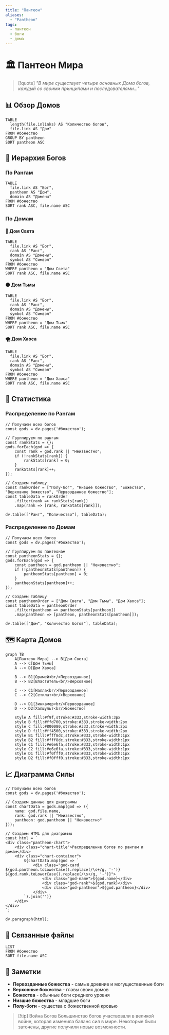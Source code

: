 ```yaml
---
title: "Пантеон"
aliases:
  - "Pantheon"
tags:
  - пантеон
  - боги
  - дома
---
```


# 🏛️ Пантеон Мира

> [!quote] *"В мире существует четыре основных Дома богов, каждый со своими принципами и последователями..."*

## 📊 Обзор Домов

```dataview
TABLE 
  length(file.inlinks) AS "Количество богов",
  file.link AS "Дом"
FROM #божество
GROUP BY pantheon
SORT pantheon ASC
```

## 👑 Иерархия Богов

### По Рангам

```dataview
TABLE 
  file.link AS "Бог",
  pantheon AS "Дом",
  domain AS "Домены"
FROM #божество
SORT rank ASC, file.name ASC
```

### По Домам

#### 🏮 Дом Света
```dataview
TABLE 
  file.link AS "Бог",
  rank AS "Ранг",
  domain AS "Домены",
  symbol AS "Символ"
FROM #божество
WHERE pantheon = "Дом Света"
SORT rank ASC, file.name ASC
```

#### 🌑 Дом Тьмы
```dataview
TABLE 
  file.link AS "Бог",
  rank AS "Ранг",
  domain AS "Домены",
  symbol AS "Символ"
FROM #божество
WHERE pantheon = "Дом Тьмы"
SORT rank ASC, file.name ASC
```

#### 🌪️ Дом Хаоса
```dataview
TABLE 
  file.link AS "Бог",
  rank AS "Ранг",
  domain AS "Домены",
  symbol AS "Символ"
FROM #божество
WHERE pantheon = "Дом Хаоса"
SORT rank ASC, file.name ASC
```

## 🎯 Статистика

### Распределение по Рангам
```dataviewjs
// Получаем всех богов
const gods = dv.pages('#божество');

// Группируем по рангам
const rankStats = {};
gods.forEach(god => {
    const rank = god.rank || "Неизвестно";
    if (!rankStats[rank]) {
        rankStats[rank] = 0;
    }
    rankStats[rank]++;
});

// Создаем таблицу
const rankOrder = ["Полу-бог", "Низшее божество", "Божество", "Верховное божество", "Первозданное божество"];
const tableData = rankOrder
    .filter(rank => rankStats[rank])
    .map(rank => [rank, rankStats[rank]]);

dv.table(["Ранг", "Количество"], tableData);
```

### Распределение по Домам
```dataviewjs
// Получаем всех богов
const gods = dv.pages('#божество');

// Группируем по пантеонам
const pantheonStats = {};
gods.forEach(god => {
    const pantheon = god.pantheon || "Неизвестно";
    if (!pantheonStats[pantheon]) {
        pantheonStats[pantheon] = 0;
    }
    pantheonStats[pantheon]++;
});

// Создаем таблицу
const pantheonOrder = ["Дом Света", "Дом Тьмы", "Дом Хаоса"];
const tableData = pantheonOrder
    .filter(pantheon => pantheonStats[pantheon])
    .map(pantheon => [pantheon, pantheonStats[pantheon]]);

dv.table(["Дом", "Количество богов"], tableData);
```

## 🗺️ Карта Домов

```mermaid
graph TB
    A[Пантеон Мира] --> B[Дом Света]
    A --> C[Дом Тьмы]
    A --> D[Дом Хаоса]
    
    B --> B1[Орамей<br/>Первозданное]
    B --> B2[Властитель<br/>Верховное]
    
    C --> C1[Налла<br/>Первозданное]
    C --> C2[Сетилат<br/>Верховное]
    
    D --> D1[Зинкамер<br/>Первозданное]
    D --> D2[Халшульт<br/>Божество]
    
    style A fill:#f9f,stroke:#333,stroke-width:3px
    style B fill:#ffd700,stroke:#333,stroke-width:2px
    style C fill:#800080,stroke:#333,stroke-width:2px
    style D fill:#ff4500,stroke:#333,stroke-width:2px
    style B1 fill:#fff8dc,stroke:#333,stroke-width:1px
    style B2 fill:#fff8dc,stroke:#333,stroke-width:1px
    style C1 fill:#e6e6fa,stroke:#333,stroke-width:1px
    style C2 fill:#e6e6fa,stroke:#333,stroke-width:1px
    style D1 fill:#f0fff0,stroke:#333,stroke-width:1px
    style D2 fill:#f0fff0,stroke:#333,stroke-width:1px
```

## 📈 Диаграмма Силы

```dataviewjs
// Получаем всех богов
const gods = dv.pages('#божество');

// Создаем данные для диаграммы
const chartData = gods.map(god => ({
    name: god.file.name,
    rank: god.rank || "Неизвестно",
    pantheon: god.pantheon || "Неизвестно"
}));

// Создаем HTML для диаграммы
const html = `
<div class="pantheon-chart">
    <div class="chart-title">Распределение богов по рангам и домам</div>
    <div class="chart-container">
        ${chartData.map(god => `
            <div class="god-card ${god.pantheon.toLowerCase().replace(/\s+/g, '-')} ${god.rank.toLowerCase().replace(/\s+/g, '-')}">
                <div class="god-name">${god.name}</div>
                <div class="god-rank">${god.rank}</div>
                <div class="god-pantheon">${god.pantheon}</div>
            </div>
        `).join('')}
    </div>
</div>
`;

dv.paragraph(html);
```

## 🔗 Связанные файлы

```dataview
LIST
FROM #божество
SORT file.name ASC
```

## 📝 Заметки

- **Первозданные божества** - самые древние и могущественные боги
- **Верховные божества** - главы своих домов
- **Божества** - обычные боги среднего уровня
- **Низшие божества** - младшие боги
- **Полу-боги** - существа с божественной кровью

> [!tip] Война Богов
> Большинство богов участвовали в великой войне, которая изменила баланс сил в мире. Некоторые были заточены, другие получили новые возможности.
